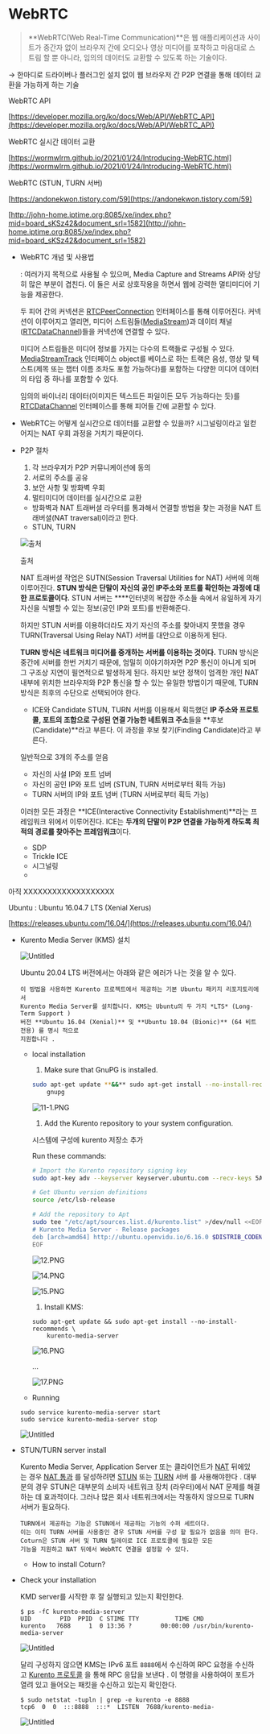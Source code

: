 # WebRTC

> **WebRTC(Web Real-Time Communication)**은 웹 애플리케이션과 사이트가 중간자 없이 브라우저 간에 오디오나 영상 미디어를 포착하고 마음대로 스트림 할 뿐 아니라, 임의의 데이터도 교환할 수 있도록 하는 기술이다.
> 

→ 한마디로 드라이버나 플러그인 설치 없이 웹 브라우저 간 P2P 연결을 통해 데이터 교환을 가능하게 하는 기술

WebRTC API

[https://developer.mozilla.org/ko/docs/Web/API/WebRTC_API](https://developer.mozilla.org/ko/docs/Web/API/WebRTC_API)

WebRTC 실시간 데이터 교환

[https://wormwlrm.github.io/2021/01/24/Introducing-WebRTC.html](https://wormwlrm.github.io/2021/01/24/Introducing-WebRTC.html)

WebRTC (STUN, TURN 서버)

[https://andonekwon.tistory.com/59](https://andonekwon.tistory.com/59)

[http://john-home.iptime.org:8085/xe/index.php?mid=board_sKSz42&document_srl=1582](http://john-home.iptime.org:8085/xe/index.php?mid=board_sKSz42&document_srl=1582)

- WebRTC 개념 및 사용법
  
     : 여러가지 목적으로 사용될 수 있으며, Media Capture and Streams API와 상당히 많은 부분이 겹친다. 이 둘은 서로 상호작용을 하면서 웹에 강력한 멀티미디어 기능을 제공한다.
        
    두 피어 간의 커넥션은 [RTCPeerConnection](https://developer.mozilla.org/en-US/docs/Web/API/RTCPeerConnection) 인터페이스를 통해 이루어진다. 커넥션이 이루어지고 열리면, 미디어 스트림들([MediaStream](https://www.gitbook.com/?utm_source=legacy&utm_medium=redirect&utm_campaign=close_legacy#))과 데이터 채널([RTCDataChannel](https://www.gitbook.com/?utm_source=legacy&utm_medium=redirect&utm_campaign=close_legacy#))들을 커넥션에 연결할 수 있다.
    
    미디어 스트림들은 미디어 정보를 가지는 다수의 트랙들로 구성될 수 있다. [MediaStreamTrack](https://developer.mozilla.org/en-US/docs/Web/API/MediaStreamTrack) 인터페이스 object를 베이스로 하는 트랙은 음성, 영상 및 텍스트(제목 또는 챕터 이름 조차도 포함 가능하다)를 포함하는 다양한 미디어 데이터의 타입 중 하나를 포함할 수 있다.
    
    임의의 바이너리 데이터(이미지든 텍스트든 파일이든 모두 가능하다는 듯)를 [RTCDataChannel](https://developer.mozilla.org/en-US/docs/Web/API/RTCDataChannel) 인터페이스를 통해 피어들 간에 교환할 수 있다.
    
- WebRTC는 어떻게 실시간으로 데이터를 교환할 수 있을까?
시그널링이라고 일컫어지는 NAT 우회 과정을 거치기 때문이다.

- P2P 절차
    1. 각 브라우저가 P2P 커뮤니케이션에 동의
    2. 서로의 주소를 공유
    3. 보안 사항 및 방화벽 우회
    4. 멀티미디어 데이터를 실시간으로 교환
    
    - 방화벽과 NAT 트래버셜
    라우터를 통과해서 연결할 방법을 찾는 과정을 NAT 트래버셜(NAT traversal)이라고 한다.
    - STUN, TURN
    
    ![출처](./photo/WebRTC_test/Untitled.png)
    
    출처
    
    NAT 트래버셜 작업은 SUTN(Session Traversal Utilities for NAT) 서버에 의해 이루어진다. **STUN 방식은 단말이 자신의 공인 IP주소와 포트를 확인하는 과정에 대한 프로토콜이다.** STUN 서버는 ****인터넷의 복잡한 주소들 속에서 유일하게 자기 자신을 식별할 수 있는 정보(공인 IP와 포트)를 반환해준다. 
    
    하지만 STUN 서버를 이용하더라도 자기 자신의 주소를 찾아내지 못했을 경우 TURN(Traversal Using Relay NAT) 서버를 대안으로 이용하게 된다.
    
    **TURN 방식은 네트워크 미디어를 중개하는 서버를 이용하는 것이다.** TURN 방식은 중간에 서버를 한번 거치기 때문에, 엄밀히 이야기하자면 P2P 통신이 아니게 되며 그 구조상 지연이 필연적으로 발생하게 된다. 하지만 보안 정책이 엄격한 개인 NAT 내부에 위치한 브라우저와 P2P 통신을 할 수 있는 유일한 방법이기 때문에, TURN 방식은 최후의 수단으로 선택되어야 한다.
    
    - ICE와 Candidate
    STUN, TURN 서버를 이용해서 획득했던 **IP 주소와 프로토콜, 포트의 조합으로 구성된 연결 가능한 네트워크 주소**들을 **후보(Candidate)**라고 부른다. 이 과정을 후보 찾기(Finding Candidate)라고 부른다.
    
    일반적으로 3개의 주소를 얻음
    - 자신의 사설 IP와 포트 넘버
    - 자신의 공인 IP와 포트 넘버 (STUN, TURN 서버로부터 획득 가능)
    - TURN 서버의 IP와 포트 넘버 (TURN 서버로부터 획득 가능)
    
    이러한 모든 과정은 **ICE(Interactive Connectivity Establishment)**라는 프레임워크 위에서 이루어진다. ICE는 **두개의 단말이 P2P 연결을 가능하게 하도록 최적의 경로를 찾아주는 프레임워크**이다.
    - SDP
    - Trickle ICE
    - 시그널링
    - 

아직 XXXXXXXXXXXXXXXXXXX

Ubuntu : Ubuntu 16.04.7 LTS (Xenial Xerus)

[https://releases.ubuntu.com/16.04/](https://releases.ubuntu.com/16.04/)

- Kurento Media Server (KMS) 설치
  
    ![Untitled](./photo/WebRTC_test/Untitled%201.png)
    
    Ubuntu 20.04 LTS 버전에서는 아래와 같은 에러가 나는 것을 알 수 있다.
    
    ```
    이 방법을 사용하면 Kurento 프로젝트에서 제공하는 기본 Ubuntu 패키지 리포지토리에서 
    Kurento Media Server를 설치합니다. KMS는 Ubuntu의 두 가지 *LTS* (Long-Term Support ) 
    버전 **Ubuntu 16.04 (Xenial)** 및 **Ubuntu 18.04 (Bionic)** (64 비트 전용) 를 명시 적으로 
    지원합니다 .
    ```
    
    - local installation
        1. Make sure that GnuPG is installed.
        
        ```bash
        sudo apt-get update **&&** sudo apt-get install --no-install-recommends \
            gnupg
        ```
        
        ![11-1.PNG](./photo/WebRTC_test/11-1.png)
        
        1. Add the Kurento repository to your system configuration.
        
        시스템에 구성에 kurento 저장소 추가
        
        Run these commands:
        
        ```bash
        # Import the Kurento repository signing key
        sudo apt-key adv --keyserver keyserver.ubuntu.com --recv-keys 5AFA7A83
        
        # Get Ubuntu version definitions
        source /etc/lsb-release
        
        # Add the repository to Apt
        sudo tee "/etc/apt/sources.list.d/kurento.list" >/dev/null <<EOF
        # Kurento Media Server - Release packages
        deb [arch=amd64] http://ubuntu.openvidu.io/6.16.0 $DISTRIB_CODENAME kms6
        EOF
        ```
        
        ![12.PNG](./photo/WebRTC_test/12.png)
        
        ![14.PNG](./photo/WebRTC_test/14.png)
        
        ![15.PNG](./photo/WebRTC_test/15.png)
        
        1. Install KMS:
        
        ```
        sudo apt-get update && sudo apt-get install --no-install-recommends \
            kurento-media-server
        ```
        
        ![16.PNG](./photo/WebRTC_test/16.png)
        
        ...
        
        ![17.PNG](./photo/WebRTC_test/17.png)
        
    - Running
    
    ```
    sudo service kurento-media-server start
    sudo service kurento-media-server stop
    ```
    
    ![Untitled](./photo/WebRTC_test/Untitled%202.png)
    
- STUN/TURN server install
  
    Kurento Media Server, Application Server 또는 클라이언트가 [NAT](https://doc-kurento.readthedocs.io/en/stable/glossary.html#term-nat) 뒤에있는 경우 [NAT 통과](https://doc-kurento.readthedocs.io/en/stable/glossary.html#term-nat-traversal) 를 달성하려면 [STUN](https://doc-kurento.readthedocs.io/en/stable/glossary.html#term-stun) 또는 [TURN](https://doc-kurento.readthedocs.io/en/stable/glossary.html#term-turn) 서버 를 사용해야한다 . 대부분의 경우 STUN은 대부분의 소비자 네트워크 장치 (라우터)에서 NAT 문제를 해결하는 데 효과적이다. 그러나 많은 회사 네트워크에서는 작동하지 않으므로 TURN 서버가 필요하다.
    
    ```
    TURN에서 제공하는 기능은 STUN에서 제공하는 기능의 수퍼 세트이다.
    이는 이미 TURN 서버를 사용중인 경우 STUN 서버를 구성 할 필요가 없음을 의미 한다.
    Coturn은 STUN 서버 및 TURN 릴레이로 ICE 프로토콜에 필요한 모든
    기능을 지원하고 NAT 뒤에서 WebRTC 연결을 설정할 수 있다.
    ```
    
    - How to install Coturn?
    
- Check your installation
  
    KMD server를 시작한 후 잘 실행되고 있는지 확인한다.
    
    ```
    $ ps -fC kurento-media-server
    UID        PID  PPID  C STIME TTY          TIME CMD
    kurento   7688     1  0 13:36 ?        00:00:00 /usr/bin/kurento-media-server
    ```
    
    ![Untitled](./photo/WebRTC_test/Untitled%203.png)
    
    달리 구성하지 않으면 KMS는 IPv6 포트 `8888`에서 수신하여 RPC 요청을 수신하고 [Kurento 프로토콜](https://doc-kurento.readthedocs.io/en/stable/features/kurento_protocol.html) 을 통해 RPC 응답을 보낸다 . 이 명령을 사용하여이 포트가 열려 있고 들어오는 패킷을 수신하고 있는지 확인한다.
    
    ```
    $ sudo netstat -tupln | grep -e kurento -e 8888
    tcp6  0  0  :::8888  :::*  LISTEN  7688/kurento-media-
    ```
    
    ![Untitled](./photo/WebRTC_test/Untitled%204.png)
    

  